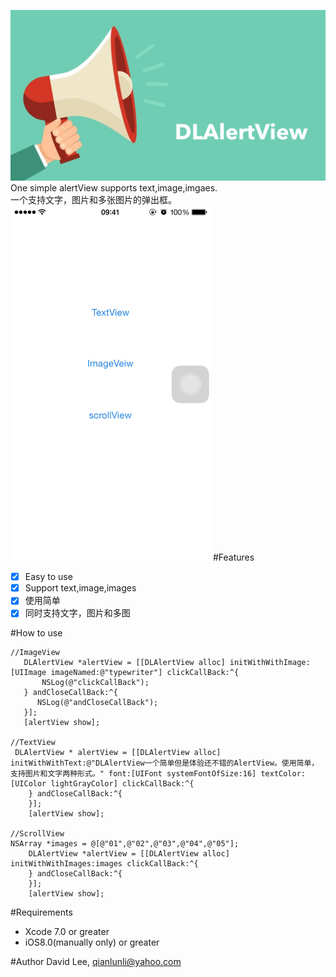 ![](https://github.com/Liqiankun/DLAlertView/raw/master/DLAlertView.png)
One simple alertView supports text,image,imgaes.<br>
一个支持文字，图片和多张图片的弹出框。<br>
![](https://github.com/Liqiankun/DLAlertView/raw/master/DLAlertView.gif)
#Features
- [x] Easy to use
- [x] Support text,image,images
- [x] 使用简单
- [x] 同时支持文字，图片和多图

#How to use
```oc
//ImageView
   DLAlertView *alertView = [[DLAlertView alloc] initWithWithImage:[UIImage imageNamed:@"typewriter"] clickCallBack:^{
       NSLog(@"clickCallBack");
   } andCloseCallBack:^{
      NSLog(@"andCloseCallBack");
   }];
   [alertView show];
   
//TextView
 DLAlertView * alertView = [[DLAlertView alloc] initWithWithText:@"DLAlertView一个简单但是体验还不错的AlertView。使用简单，支持图片和文字两种形式。" font:[UIFont systemFontOfSize:16] textColor:[UIColor lightGrayColor] clickCallBack:^{
    } andCloseCallBack:^{
    }];
    [alertView show];
    
//ScrollView
NSArray *images = @[@"01",@"02",@"03",@"04",@"05"];
    DLAlertView *alertView = [[DLAlertView alloc] initWithWithImages:images clickCallBack:^{
    } andCloseCallBack:^{
    }];
    [alertView show];
```

#Requirements
- Xcode 7.0 or greater
- iOS8.0(manually only) or greater

#Author
David Lee, qianlunli@yahoo.com
